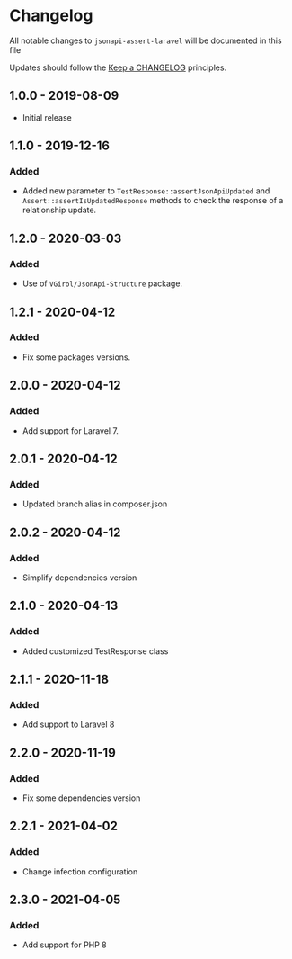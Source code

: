 # Changelog

All notable changes to `jsonapi-assert-laravel` will be documented in this file

Updates should follow the [Keep a CHANGELOG](http://keepachangelog.com/) principles.

## 1.0.0 - 2019-08-09

- Initial release

## 1.1.0 - 2019-12-16

### Added

- Added new parameter to `TestResponse::assertJsonApiUpdated` and `Assert::assertIsUpdatedResponse` methods to check the response of a relationship update.

## 1.2.0 - 2020-03-03

### Added

- Use of `VGirol/JsonApi-Structure` package.

## 1.2.1 - 2020-04-12

### Added

- Fix some packages versions.

## 2.0.0 - 2020-04-12

### Added

- Add support for Laravel 7.

## 2.0.1 - 2020-04-12

### Added

- Updated branch alias in composer.json

## 2.0.2 - 2020-04-12

### Added

- Simplify dependencies version

## 2.1.0 - 2020-04-13

### Added

- Added customized TestResponse class

## 2.1.1 - 2020-11-18

### Added

- Add support to Laravel 8

## 2.2.0 - 2020-11-19

### Added

- Fix some dependencies version

## 2.2.1 - 2021-04-02

### Added

- Change infection configuration

## 2.3.0 - 2021-04-05

### Added

- Add support for PHP 8
